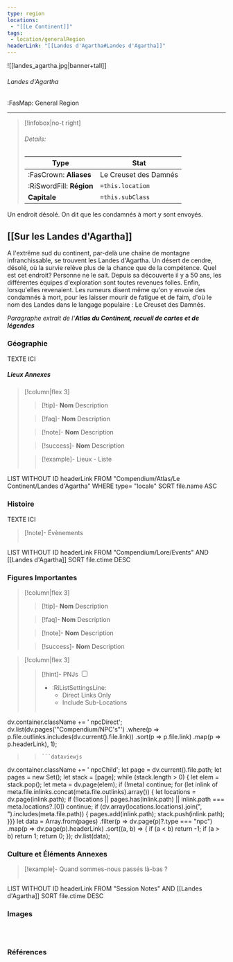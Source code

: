 ```yaml
---
type: region
locations:
 - "[[Le Continent]]"
tags:
 - location/generalRegion
headerLink: "[[Landes d'Agartha#Landes d'Agartha]]"
---
```


![[landes_agartha.jpg|banner+tall]]
###### Landes d'Agartha
<span class="sub2">:FasMap: General Region</span>
___

> [!infobox|no-t right]
> ###### Details:
> | Type | Stat |
> | ---- | ---- |
> | :FasCrown: **Aliases**   | Le Creuset des Damnés |
> | :RiSwordFill: **Région** |  `=this.location`|
> | **Capitale** |  `=this.subClass`|

Un endroit désolé. On dit que les condamnés à mort y sont envoyés. 

## __[[Sur les Landes d'Agartha]]__
A l'extrême sud du continent, par-delà une chaîne de montagne infranchissable, se trouvent les Landes d'Agartha. Un désert de cendre, désolé, où la survie relève plus de la chance que de la compétence.
Quel est cet endroit? Personne ne le sait. Depuis sa découverte il y a 50 ans, les différentes équipes d'exploration sont toutes revenues folles. Enfin, lorsqu'elles revenaient.
Les rumeurs disent même qu'on y envoie des condamnés à mort, pour les laisser mourir de fatigue et de faim, d'où le nom des Landes dans le langage populaire : Le Creuset des Damnés.

*Paragraphe extrait de l'__Atlas du Continent, recueil de cartes et de légendes__*

### Géographie
TEXTE ICI


##### Lieux Annexes
> [!column|flex 3]
>
> > [!tip]- **Nom**
> > Description
>
> > [!faq]- **Nom**
> > Description
>
> > [!note]- **Nom**
> > Description
>
> > [!success]- **Nom**
> > Description
>
>> [!example]- Lieux - Liste
>>```dataview
LIST WITHOUT ID headerLink
FROM "Compendium/Atlas/Le Continent/Landes d'Agartha"
WHERE type= "locale"
SORT file.name ASC

### Histoire
TEXTE ICI

> [!note]- Évènements
>```dataview
LIST WITHOUT ID headerLink
FROM "Compendium/Lore/Events" AND [[Landes d'Agartha]]
SORT file.ctime DESC

### Figures Importantes
> [!column|flex 3]
>
> > [!tip]- **Nom**
> > Description
>
> > [!faq]- **Nom**
> > Description
>
> > [!note]- **Nom**
> > Description
>
> > [!success]- **Nom**
> > Description

> [!column|flex 3]
> > [!hint]-  PNJs
> > <input type="checkbox" id="npc"/><ul class="sortMenu"><li class="sortIcon">:RiListSettingsLine:<ul class="dropdown npcedit"><li><label for="npc" class="directLabel active">Direct Links Only</label></li><li><label for="npc" class="childLabel">Include Sub-Locations</label></li></ul></li></ul>
> >```dataviewjs
dv.container.className += ' npcDirect';
dv.list(dv.pages('"Compendium/NPC\'s"')
 .where(p => p.file.outlinks.includes(dv.current().file.link))
.sort(p => p.file.link)
.map(p => p.headerLink), 1);
>>```
>>```dataviewjs
dv.container.className += ' npcChild';
let page = dv.current().file.path;
let pages = new Set();
let stack = [page];
while (stack.length > 0) {
let elem = stack.pop();
let meta = dv.page(elem);
if (!meta) continue;
for (let inlink of meta.file.inlinks.concat(meta.file.outlinks).array()) {
let locations = dv.page(inlink.path);
if (!locations || pages.has(inlink.path) || inlink.path === meta.locations?.[0]) continue;
 if (dv.array(locations.locations).join(", ").includes(meta.file.path)) {
 pages.add(inlink.path);
 stack.push(inlink.path);
}}}
let data = Array.from(pages)
.filter(p => dv.page(p)?.type === "npc")
.map(p => dv.page(p).headerLink)
.sort((a, b) => {
if (a < b) return -1;
if (a > b) return 1;
return 0;
});
dv.list(data);


### Culture et Éléments Annexes
> [!example]- Quand sommes-nous passés là-bas ?
>```dataview
LIST WITHOUT ID headerLink
FROM "Session Notes" AND [[Landes d'Agartha]]
SORT file.ctime DESC


### Images
```image-layout-masonry-3



```

### Références




